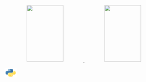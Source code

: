 

<div align="center">
  <a href="https://github.com/brehnno">
  <img width="48%" height="180em" src="https://github-readme-stats.vercel.app/api?username=brehnno&show_icons=true&theme=highcontrast&include_all_commits=true&count_private=true"/>
  <img width="48%" height="180em" src="https://github-readme-stats.vercel.app/api/top-langs/?username=brehnno&layout=compact&langs_count=7&theme=highcontrast"/>
</div>
<div style="display: inline_block"><br>
  <img align="center" height="30" width="40" src="https://raw.githubusercontent.com/devicons/devicon/master/icons/python/python-original.svg">
  
</div>
